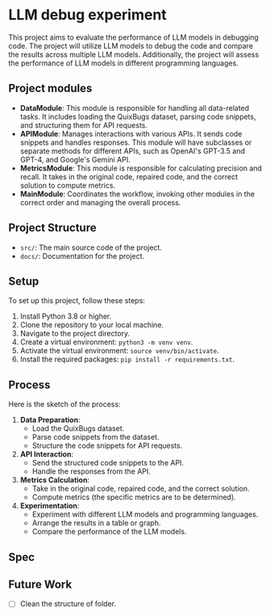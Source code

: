 # LLM debug experiment

This project aims to evaluate the performance of LLM models in debugging code. The project will utilize LLM models to debug the code and compare the results across multiple LLM models. Additionally, the project will assess the performance of LLM models in different programming languages.

## Project modules

- **DataModule**: This module is responsible for handling all data-related tasks. It includes loading the QuixBugs dataset, parsing code snippets, and structuring them for API requests.
- **APIModule**: Manages interactions with various APIs. It sends code snippets and handles responses. This module will have subclasses or separate methods for different APIs, such as OpenAI's GPT-3.5 and GPT-4, and Google's Gemini API.
- **MetricsModule**: This module is responsible for calculating precision and recall. It takes in the original code, repaired code, and the correct solution to compute metrics.
- **MainModule**: Coordinates the workflow, invoking other modules in the correct order and managing the overall process.

## Project Structure

- `src/`: The main source code of the project.
- `docs/`: Documentation for the project.

## Setup

To set up this project, follow these steps:

1. Install Python 3.8 or higher.
2. Clone the repository to your local machine.
3. Navigate to the project directory.
4. Create a virtual environment: `python3 -m venv venv`.
5. Activate the virtual environment: `source venv/bin/activate`.
6. Install the required packages: `pip install -r requirements.txt`.

## Process

Here is the sketch of the process:

1. **Data Preparation**:
   - Load the QuixBugs dataset.
   - Parse code snippets from the dataset.
   - Structure the code snippets for API requests.
2. **API Interaction**:
   - Send the structured code snippets to the API.
   - Handle the responses from the API.
3. **Metrics Calculation**:
   - Take in the original code, repaired code, and the correct solution.
   - Compute metrics (the specific metrics are to be determined).
4. **Experimentation**:
   - Experiment with different LLM models and programming languages.
   - Arrange the results in a table or graph.
   - Compare the performance of the LLM models.

## Spec



## Future Work

- [ ] Clean the structure of folder.